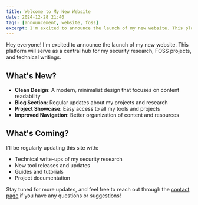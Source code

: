 ```yaml
---
title: Welcome to My New Website
date: 2024-12-28 21:40
tags: [announcement, website, foss]
excerpt: I'm excited to announce the launch of my new website. This platform will serve as a central hub for my security research, FOSS projects, and technical writings.
---
```


Hey everyone! I'm excited to announce the launch of my new website. This platform will serve as a central hub for my security research, FOSS projects, and technical writings.

## What's New?

- **Clean Design**: A modern, minimalist design that focuses on content readability
- **Blog Section**: Regular updates about my projects and research
- **Project Showcase**: Easy access to all my tools and projects
- **Improved Navigation**: Better organization of content and resources

## What's Coming?

I'll be regularly updating this site with:

- Technical write-ups of my security research
- New tool releases and updates
- Guides and tutorials
- Project documentation

Stay tuned for more updates, and feel free to reach out through the [contact page](/contact) if you have any questions or suggestions!
